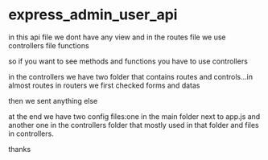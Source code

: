 # express_admin_user_api


in this api file we dont have any view and in the routes file we use controllers file functions

so if you want to see methods and functions you have to use controllers

in the controllers we have two folder that contains routes and controls...in almost routes in routers we first checked forms and datas

then we sent anything else


at the end we have two config files:one in the main folder next to app.js and another one in the controllers folder that mostly used in that folder and files in controllers.

thanks
